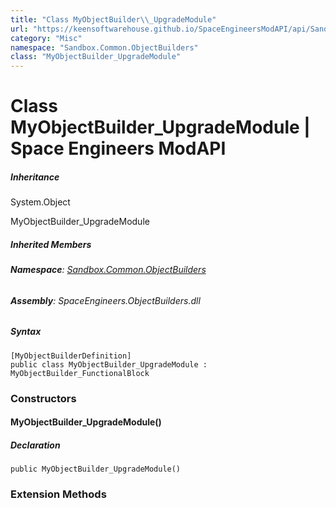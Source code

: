 ```yaml
---
title: "Class MyObjectBuilder\\_UpgradeModule"
url: "https://keensoftwarehouse.github.io/SpaceEngineersModAPI/api/Sandbox.Common.ObjectBuilders.MyObjectBuilder_UpgradeModule.html"
category: "Misc"
namespace: "Sandbox.Common.ObjectBuilders"
class: "MyObjectBuilder_UpgradeModule"
---
```


# Class MyObjectBuilder\_UpgradeModule | Space Engineers ModAPI

##### Inheritance

System.Object

MyObjectBuilder\_UpgradeModule

##### Inherited Members

###### **Namespace**: [Sandbox.Common.ObjectBuilders](https://keensoftwarehouse.github.io/SpaceEngineersModAPI/api/Sandbox.Common.ObjectBuilders.html)

###### **Assembly**: SpaceEngineers.ObjectBuilders.dll

##### Syntax

```
[MyObjectBuilderDefinition]
public class MyObjectBuilder_UpgradeModule : MyObjectBuilder_FunctionalBlock
```

### Constructors

#### MyObjectBuilder\_UpgradeModule()

##### Declaration

```
public MyObjectBuilder_UpgradeModule()
```

### Extension Methods